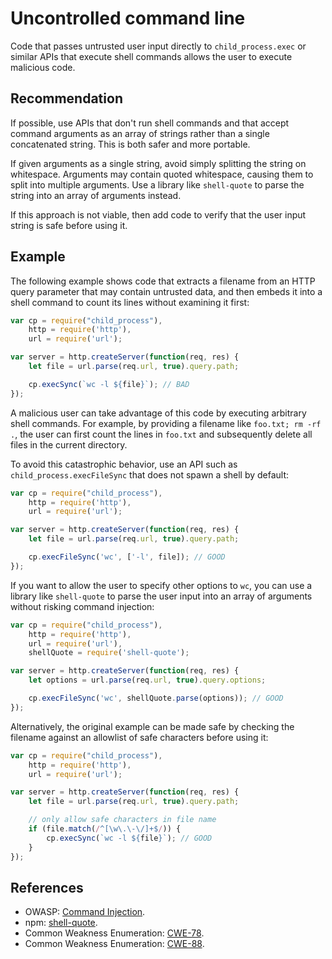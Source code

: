 # Uncontrolled command line
Code that passes untrusted user input directly to `child_process.exec` or similar APIs that execute shell commands allows the user to execute malicious code.


## Recommendation
If possible, use APIs that don't run shell commands and that accept command arguments as an array of strings rather than a single concatenated string. This is both safer and more portable.

If given arguments as a single string, avoid simply splitting the string on whitespace. Arguments may contain quoted whitespace, causing them to split into multiple arguments. Use a library like `shell-quote` to parse the string into an array of arguments instead.

If this approach is not viable, then add code to verify that the user input string is safe before using it.


## Example
The following example shows code that extracts a filename from an HTTP query parameter that may contain untrusted data, and then embeds it into a shell command to count its lines without examining it first:


```javascript
var cp = require("child_process"),
    http = require('http'),
    url = require('url');

var server = http.createServer(function(req, res) {
    let file = url.parse(req.url, true).query.path;

    cp.execSync(`wc -l ${file}`); // BAD
});

```
A malicious user can take advantage of this code by executing arbitrary shell commands. For example, by providing a filename like `foo.txt; rm -rf .`, the user can first count the lines in `foo.txt` and subsequently delete all files in the current directory.

To avoid this catastrophic behavior, use an API such as `child_process.execFileSync` that does not spawn a shell by default:


```javascript
var cp = require("child_process"),
    http = require('http'),
    url = require('url');

var server = http.createServer(function(req, res) {
    let file = url.parse(req.url, true).query.path;

    cp.execFileSync('wc', ['-l', file]); // GOOD
});

```
If you want to allow the user to specify other options to `wc`, you can use a library like `shell-quote` to parse the user input into an array of arguments without risking command injection:


```javascript
var cp = require("child_process"),
    http = require('http'),
    url = require('url'),
    shellQuote = require('shell-quote');

var server = http.createServer(function(req, res) {
    let options = url.parse(req.url, true).query.options;

    cp.execFileSync('wc', shellQuote.parse(options)); // GOOD
});

```
Alternatively, the original example can be made safe by checking the filename against an allowlist of safe characters before using it:


```javascript
var cp = require("child_process"),
    http = require('http'),
    url = require('url');

var server = http.createServer(function(req, res) {
    let file = url.parse(req.url, true).query.path;

    // only allow safe characters in file name
    if (file.match(/^[\w\.\-\/]+$/)) {
        cp.execSync(`wc -l ${file}`); // GOOD
    }
});

```

## References
* OWASP: [Command Injection](https://www.owasp.org/index.php/Command_Injection).
* npm: [shell-quote](https://www.npmjs.com/package/shell-quote).
* Common Weakness Enumeration: [CWE-78](https://cwe.mitre.org/data/definitions/78.html).
* Common Weakness Enumeration: [CWE-88](https://cwe.mitre.org/data/definitions/88.html).
